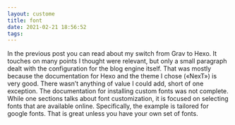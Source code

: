 ```yaml
---
layout: custome
title: font
date: 2021-02-21 18:56:52
tags:
---
```

In the previous post you can read about my switch from Grav to Hexo. It touches on many points I thought were relevant, but only a small paragraph dealt with the configuration for the blog engine itself. That was mostly because the documentation for Hexo and the theme I chose («NexT») is very good. There wasn’t anything of value I could add, short of one exception. The documentation for installing custom fonts was not complete. While one sections talks about font customization, it is focused on selecting fonts that are available online. Specifically, the example is tailored for google fonts. That is great unless you have your own set of fonts.